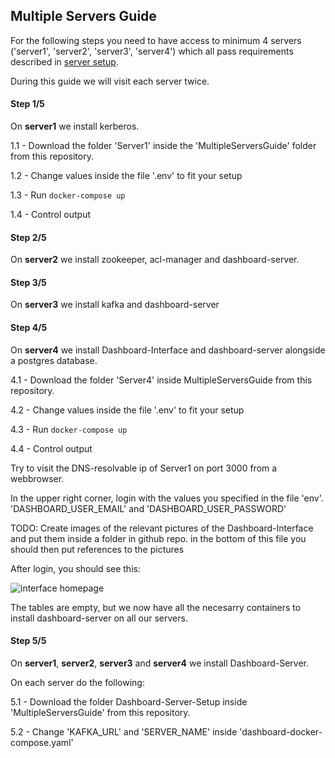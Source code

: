 ## Multiple Servers Guide
For the following steps you need to have access to minimum 4 servers ('server1', 'server2', 'server3', 'server4') which all pass requirements described in [server setup](../SERVERSETUP.md).

During this guide we will visit each server twice.

#### Step 1/5
On **server1** we install kerberos.

1.1 - Download the folder 'Server1' inside the 'MultipleServersGuide' folder from this repository.

1.2 - Change values inside the file '.env' to fit your setup

1.3 - Run `docker-compose up`

1.4 - Control output

#### Step 2/5
On **server2** we install zookeeper, acl-manager and dashboard-server.

#### Step 3/5
On **server3** we install kafka and dashboard-server

#### Step 4/5
On **server4** we install Dashboard-Interface and dashboard-server alongside a postgres database.

4.1 - Download the folder 'Server4' inside MultipleServersGuide from this repository.

4.2 - Change values inside the file '.env' to fit your setup

4.3 - Run `docker-compose up`

4.4 - Control output

Try to visit the DNS-resolvable ip of Server1 on port 3000 from a webbrowser.

In the upper right corner, login with the values you specified in the file 'env'. 'DASHBOARD_USER_EMAIL' and 'DASHBOARD_USER_PASSWORD'

TODO: Create images of the relevant pictures of the Dashboard-Interface and put them inside a folder in github repo. in the bottom of this file you should then put references to the pictures

After login, you should see this:

![interface homepage][interface-homepage]

The tables are empty, but we now have all the necesarry containers to install dashboard-server on all our servers.

#### Step 5/5
On **server1**, **server2**, **server3** and **server4** we install Dashboard-Server.

On each server do the following:

5.1 - Download the folder Dashboard-Server-Setup inside 'MultipleServersGuide' from this repository.

5.2 - Change 'KAFKA_URL' and 'SERVER_NAME' inside 'dashboard-docker-compose.yaml'




[interface-homepage]: https://unsplash.com/photos/5Oe8KFH5998/download "Interface Homepage"
